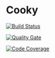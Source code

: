 # Cooky

[![Build Status](http://jenkins-swe.it.dh-karlsruhe.de/buildStatus/icon?job=Cooky)](http://jenkins-swe.it.dh-karlsruhe.de/job/Cooky/)

[![Quality Gate](http://sonarqube.it.dh-karlsruhe.de/api/badges/gate?key=Cooky%3ACookyApp)](http://sonarqube.it.dh-karlsruhe.de/overview?id=Cooky%3ACookyApp)

[![Code Coverage](http://sonarqube.it.dh-karlsruhe.de/api/badges/gate?key=Cooky%3ACookyApp&metric=overall_coverage)](http://sonarqube.it.dh-karlsruhe.de/overview?id=Cooky%3ACookyApp)
